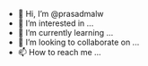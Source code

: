 - 👋 Hi, I’m @prasadmalw
- 👀 I’m interested in ...
- 🌱 I’m currently learning ...
- 💞️ I’m looking to collaborate on ...
- 📫 How to reach me ...

<!---
prasadmalw/prasadmalw is a ✨ special ✨ repository because its `README.md` (this file) appears on your GitHub profile.
You can click the Preview link to take a look at your changes.
--->
